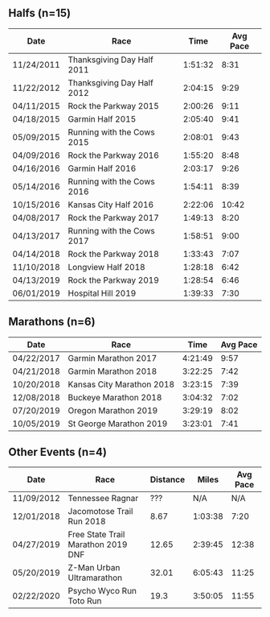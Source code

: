 
## Halfs (n=15)

| Date | Race | Time | Avg Pace |
|------|------|------|----------|
| 11/24/2011 | Thanksgiving Day Half 2011 | 1:51:32 | 8:31 |
| 11/22/2012 | Thanksgiving Day Half 2012 | 2:04:15 | 9:29 |
| 04/11/2015 | Rock the Parkway 2015 | 2:00:26 | 9:11 |
| 04/18/2015 | Garmin Half 2015 | 2:05:40 | 9:41 |
| 05/09/2015 | Running with the Cows 2015 | 2:08:01 | 9:43 |
| 04/09/2016 | Rock the Parkway 2016 | 1:55:20 | 8:48 |
| 04/16/2016 | Garmin Half 2016 | 2:03:17 | 9:26 |
| 05/14/2016 | Running with the Cows 2016 | 1:54:11 | 8:39 |
| 10/15/2016 | Kansas City Half 2016 | 2:22:06 | 10:42 |
| 04/08/2017 | Rock the Parkway 2017 | 1:49:13 | 8:20 |
| 04/13/2017 | Running with the Cows 2017 | 1:58:51 | 9:00 |
| 04/14/2018 | Rock the Parkway 2018 | 1:33:43 | 7:07 |
| 11/10/2018 | Longview Half 2018 | 1:28:18 | 6:42 |
| 04/13/2019 | Rock the Parkway 2019 | 1:28:54 | 6:46 | 
| 06/01/2019 | Hospital Hill 2019 | 1:39:33 | 7:30 |

## Marathons (n=6)

| Date | Race | Time | Avg Pace |
|------|------|------|----------|
| 04/22/2017 | Garmin Marathon 2017 | 4:21:49 | 9:57 |
| 04/21/2018 | Garmin Marathon 2018 | 3:22:25 | 7:42 |
| 10/20/2018 | Kansas City Marathon 2018 | 3:23:15 | 7:39 |
| 12/08/2018 | Buckeye Marathon 2018 | 3:04:32 | 7:02 |
| 07/20/2019 | Oregon Marathon 2019 | 3:29:19 | 8:02 |
| 10/05/2019 | St George Marathon 2019 | 3:23:01 | 7:41 |

## Other Events (n=4)

| Date | Race | Distance | Miles | Avg Pace |
|------|------|----------|-------|----------|
| 11/09/2012 | Tennessee Ragnar | ??? | N/A | N/A |
| 12/01/2018 | Jacomotose Trail Run 2018 | 8.67 | 1:03:38 | 7:20 |
| 04/27/2019 | Free State Trail Marathon 2019 DNF | 12.65 | 2:39:45 | 12:38 |
| 05/20/2019 | Z-Man Urban Ultramarathon | 32.01 | 6:05:43 | 11:25 |
| 02/22/2020 | Psycho Wyco Run Toto Run | 19.3 | 3:50:05 | 11:55 |

